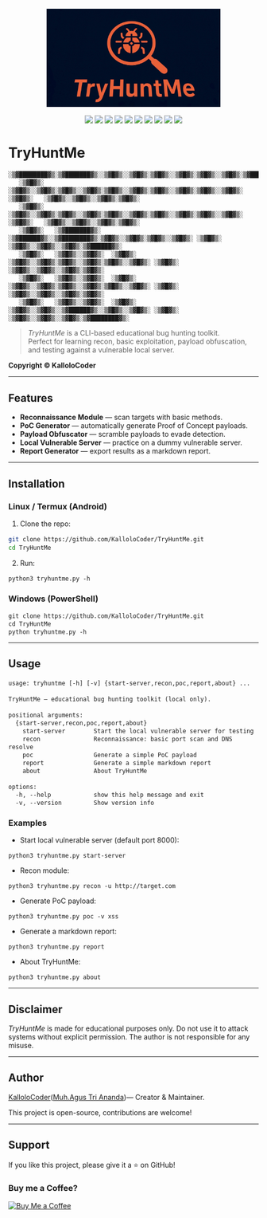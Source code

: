 <p align="center">
  <img src="assets/logo_try.png" alt="TryHuntMe Logo" width="350"/>
</p>
<p align="center">
  <img src="https://img.shields.io/badge/Python-3.12-blue" />
  <img src="https://img.shields.io/github/tag/KalloloCoder/TryHuntMe.svg" />
  <img src="https://img.shields.io/github/v/release/KalloloCoder/TryHuntMe?color=blue&label=version" />
  <img src="https://img.shields.io/github/license/KalloloCoder/TryHuntMe" />
  <img src="https://img.shields.io/badge/Maintained-Yes-green" />
  <img src="https://img.shields.io/badge/Open%20Source-Yes-brightgreen" />
  <img src="https://img.shields.io/github/stars/KalloloCoder/TryHuntMe?style=social" />
  <img src="https://img.shields.io/github/forks/KalloloCoder/TryHuntMe?style=social" />
  <img src="https://img.shields.io/github/issues/KalloloCoder/TryHuntMe" />
  <a href="https://github.com/KalloloCoder">
    <img src="https://img.shields.io/badge/Author-KalloloCoder-blue" />
  </a>
</p>

# TryHuntMe
```
░▒▓████████▓▒░▒▓███████▓▒░░▒▓█▓▒░░▒▓█▓▒░▒▓█▓▒░░▒▓█▓▒░▒▓█▓▒░░▒▓█▓▒░▒▓███████▓▒░▒▓████████▓▒░▒▓██████████████▓▒░░▒▓████████▓▒░ 
   ░▒▓█▓▒░   ░▒▓█▓▒░░▒▓█▓▒░▒▓█▓▒░░▒▓█▓▒░▒▓█▓▒░░▒▓█▓▒░▒▓█▓▒░░▒▓█▓▒░▒▓█▓▒░░▒▓█▓▒░ ░▒▓█▓▒░   ░▒▓█▓▒░░▒▓█▓▒░░▒▓█▓▒░▒▓█▓▒░        
   ░▒▓█▓▒░   ░▒▓█▓▒░░▒▓█▓▒░▒▓█▓▒░░▒▓█▓▒░▒▓█▓▒░░▒▓█▓▒░▒▓█▓▒░░▒▓█▓▒░▒▓█▓▒░░▒▓█▓▒░ ░▒▓█▓▒░   ░▒▓█▓▒░░▒▓█▓▒░░▒▓█▓▒░▒▓█▓▒░        
   ░▒▓█▓▒░   ░▒▓███████▓▒░ ░▒▓██████▓▒░░▒▓████████▓▒░▒▓█▓▒░░▒▓█▓▒░▒▓█▓▒░░▒▓█▓▒░ ░▒▓█▓▒░   ░▒▓█▓▒░░▒▓█▓▒░░▒▓█▓▒░▒▓██████▓▒░   
   ░▒▓█▓▒░   ░▒▓█▓▒░░▒▓█▓▒░  ░▒▓█▓▒░   ░▒▓█▓▒░░▒▓█▓▒░▒▓█▓▒░░▒▓█▓▒░▒▓█▓▒░░▒▓█▓▒░ ░▒▓█▓▒░   ░▒▓█▓▒░░▒▓█▓▒░░▒▓█▓▒░▒▓█▓▒░        
   ░▒▓█▓▒░   ░▒▓█▓▒░░▒▓█▓▒░  ░▒▓█▓▒░   ░▒▓█▓▒░░▒▓█▓▒░▒▓█▓▒░░▒▓█▓▒░▒▓█▓▒░░▒▓█▓▒░ ░▒▓█▓▒░   ░▒▓█▓▒░░▒▓█▓▒░░▒▓█▓▒░▒▓█▓▒░        
   ░▒▓█▓▒░   ░▒▓█▓▒░░▒▓█▓▒░  ░▒▓█▓▒░   ░▒▓█▓▒░░▒▓█▓▒░░▒▓██████▓▒░░▒▓█▓▒░░▒▓█▓▒░ ░▒▓█▓▒░   ░▒▓█▓▒░░▒▓█▓▒░░▒▓█▓▒░▒▓████████▓▒░ 
```
> *TryHuntMe* is a CLI-based educational bug hunting toolkit.  
Perfect for learning recon, basic exploitation, payload obfuscation, and testing against a vulnerable local server.  

**Copyright © KalloloCoder**  

---

## Features

- **Reconnaissance Module** — scan targets with basic methods.  
- **PoC Generator** — automatically generate Proof of Concept payloads.  
- **Payload Obfuscator** — scramble payloads to evade detection.  
- **Local Vulnerable Server** — practice on a dummy vulnerable server.  
- **Report Generator** — export results as a markdown report.  

---

## Installation

### Linux / Termux (Android)

1. Clone the repo:
```bash
git clone https://github.com/KalloloCoder/TryHuntMe.git
cd TryHuntMe
```
2. Run:
```
python3 tryhuntme.py -h
```

### Windows (PowerShell)
```
git clone https://github.com/KalloloCoder/TryHuntMe.git
cd TryHuntMe
python tryhuntme.py -h
```

---

## Usage
```
usage: tryhuntme [-h] [-v] {start-server,recon,poc,report,about} ...

TryHuntMe — educational bug hunting toolkit (local only).

positional arguments:
  {start-server,recon,poc,report,about}
    start-server        Start the local vulnerable server for testing
    recon               Reconnaissance: basic port scan and DNS resolve
    poc                 Generate a simple PoC payload
    report              Generate a simple markdown report
    about               About TryHuntMe

options:
  -h, --help            show this help message and exit
  -v, --version         Show version info
```
### Examples

- Start local vulnerable server (default port 8000):
```
python3 tryhuntme.py start-server
```
- Recon module:
```
python3 tryhuntme.py recon -u http://target.com
```
- Generate PoC payload:
```
python3 tryhuntme.py poc -v xss
```
- Generate a markdown report:
```
python3 tryhuntme.py report
```
- About TryHuntMe:
```
python3 tryhuntme.py about
```

---

## Disclaimer

*TryHuntMe* is made for educational purposes only.
Do not use it to attack systems without explicit permission.
The author is not responsible for any misuse.

---

## Author

[KalloloCoder](https://github.com/KalloloCoder)([Muh.Agus Tri Ananda](https://www.instagram.com/agstriananda?igsh=MTV1MnVsOWdqMDZlMw==))— Creator & Maintainer.

This project is open-source, contributions are welcome!

---

## Support

If you like this project, please give it a ⭐ on GitHub!

### Buy me a Coffee?
[![Buy Me a Coffee](https://img.shields.io/badge/Buy%20Me%20a%20Coffee-donate-yellow?style=for-the-badge&logo=buy-me-a-coffee)](https://www.buymeacoffee.com/muhammadagt)
